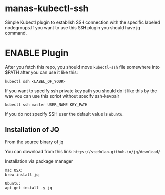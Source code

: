 # manas-kubectl-ssh

Simple Kubectl plugin to establish SSH connection with the specific labeled nodegroups.If you want to use this SSH plugin you should have jq command.
# ENABLE Plugin
After you fetch this repo, you should move `kubectl-ssh` file somewhere into $PATH after you can use it like this:

`kubectl ssh <LABEL_OF_YOUR>`

If you want to specify ssh private key path you should do it like this by the way you can use this script without specify ssh-keypair

```
kubectl ssh master USER_NAME KEY_PATH
```

If you do not specify SSH user the default value is `ubuntu`.
## Installation of JQ
From the source binary of jq 

You can download from this link:
`https://stedolan.github.io/jq/download/`

Installation via package manager
```
mac OSX:
brew install jq

Ubuntu:
apt-get install -y jq
```
